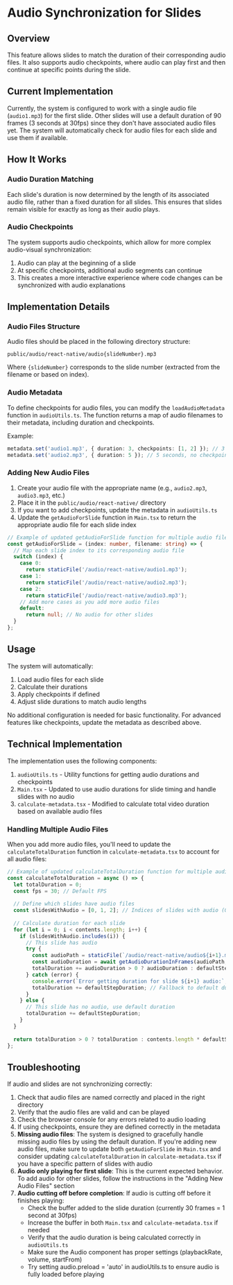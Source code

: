 # Audio Synchronization for Slides

## Overview

This feature allows slides to match the duration of their corresponding audio files. It also supports audio checkpoints, where audio can play first and then continue at specific points during the slide.

## Current Implementation

Currently, the system is configured to work with a single audio file (`audio1.mp3`) for the first slide. Other slides will use a default duration of 90 frames (3 seconds at 30fps) since they don't have associated audio files yet. The system will automatically check for audio files for each slide and use them if available.

## How It Works

### Audio Duration Matching

Each slide's duration is now determined by the length of its associated audio file, rather than a fixed duration for all slides. This ensures that slides remain visible for exactly as long as their audio plays.

### Audio Checkpoints

The system supports audio checkpoints, which allow for more complex audio-visual synchronization:

1. Audio can play at the beginning of a slide
2. At specific checkpoints, additional audio segments can continue
3. This creates a more interactive experience where code changes can be synchronized with audio explanations

## Implementation Details

### Audio Files Structure

Audio files should be placed in the following directory structure:

```
public/audio/react-native/audio{slideNumber}.mp3
```

Where `{slideNumber}` corresponds to the slide number (extracted from the filename or based on index).

### Audio Metadata

To define checkpoints for audio files, you can modify the `loadAudioMetadata` function in `audioUtils.ts`. The function returns a map of audio filenames to their metadata, including duration and checkpoints.

Example:

```typescript
metadata.set('audio1.mp3', { duration: 3, checkpoints: [1, 2] }); // 3 seconds with checkpoints at 1s and 2s
metadata.set('audio2.mp3', { duration: 5 }); // 5 seconds, no checkpoints
```

### Adding New Audio Files

1. Create your audio file with the appropriate name (e.g., `audio2.mp3`, `audio3.mp3`, etc.)
2. Place it in the `public/audio/react-native/` directory
3. If you want to add checkpoints, update the metadata in `audioUtils.ts`
4. Update the `getAudioForSlide` function in `Main.tsx` to return the appropriate audio file for each slide index

```typescript
// Example of updated getAudioForSlide function for multiple audio files
const getAudioForSlide = (index: number, filename: string) => {
  // Map each slide index to its corresponding audio file
  switch (index) {
    case 0:
      return staticFile('/audio/react-native/audio1.mp3');
    case 1:
      return staticFile('/audio/react-native/audio2.mp3');
    case 2:
      return staticFile('/audio/react-native/audio3.mp3');
    // Add more cases as you add more audio files
    default:
      return null; // No audio for other slides
  }
};
```

## Usage

The system will automatically:

1. Load audio files for each slide
2. Calculate their durations
3. Apply checkpoints if defined
4. Adjust slide durations to match audio lengths

No additional configuration is needed for basic functionality. For advanced features like checkpoints, update the metadata as described above.

## Technical Implementation

The implementation uses the following components:

1. `audioUtils.ts` - Utility functions for getting audio durations and checkpoints
2. `Main.tsx` - Updated to use audio durations for slide timing and handle slides with no audio
3. `calculate-metadata.tsx` - Modified to calculate total video duration based on available audio files

### Handling Multiple Audio Files

When you add more audio files, you'll need to update the `calculateTotalDuration` function in `calculate-metadata.tsx` to account for all audio files:

```typescript
// Example of updated calculateTotalDuration function for multiple audio files
const calculateTotalDuration = async () => {
  let totalDuration = 0;
  const fps = 30; // Default FPS
  
  // Define which slides have audio files
  const slidesWithAudio = [0, 1, 2]; // Indices of slides with audio (0-based)
  
  // Calculate duration for each slide
  for (let i = 0; i < contents.length; i++) {
    if (slidesWithAudio.includes(i)) {
      // This slide has audio
      try {
        const audioPath = staticFile(`/audio/react-native/audio${i+1}.mp3`);
        const audioDuration = await getAudioDurationInFrames(audioPath, fps);
        totalDuration += audioDuration > 0 ? audioDuration : defaultStepDuration;
      } catch (error) {
        console.error(`Error getting duration for slide ${i+1} audio:`, error);
        totalDuration += defaultStepDuration; // Fallback to default duration
      }
    } else {
      // This slide has no audio, use default duration
      totalDuration += defaultStepDuration;
    }
  }
  
  return totalDuration > 0 ? totalDuration : contents.length * defaultStepDuration;
};
```

## Troubleshooting

If audio and slides are not synchronizing correctly:

1. Check that audio files are named correctly and placed in the right directory
2. Verify that the audio files are valid and can be played
3. Check the browser console for any errors related to audio loading
4. If using checkpoints, ensure they are defined correctly in the metadata
5. **Missing audio files**: The system is designed to gracefully handle missing audio files by using the default duration. If you're adding new audio files, make sure to update both `getAudioForSlide` in `Main.tsx` and consider updating `calculateTotalDuration` in `calculate-metadata.tsx` if you have a specific pattern of slides with audio
6. **Audio only playing for first slide**: This is the current expected behavior. To add audio for other slides, follow the instructions in the "Adding New Audio Files" section
7. **Audio cutting off before completion**: If audio is cutting off before it finishes playing:
   - Check the buffer added to the slide duration (currently 30 frames = 1 second at 30fps)
   - Increase the buffer in both `Main.tsx` and `calculate-metadata.tsx` if needed
   - Verify that the audio duration is being calculated correctly in `audioUtils.ts`
   - Make sure the Audio component has proper settings (playbackRate, volume, startFrom)
   - Try setting audio.preload = 'auto' in audioUtils.ts to ensure audio is fully loaded before playing